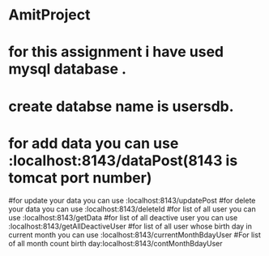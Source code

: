 # AmitProject
# for this assignment i have used mysql database .
# create databse name is usersdb.
# for add data you can use :localhost:8143/dataPost(8143 is tomcat port number)
#for update your data you can use :localhost:8143/updatePost
#for delete your data you can use :localhost:8143/deleteId
#for list of all user  you can use :localhost:8143/getData
#for list of all deactive user  you can use :localhost:8143/getAllDeactiveUser
#for list of all  user whose birth day in current month  you can use :localhost:8143/currentMonthBdayUser
#For list of all month count birth day:localhost:8143/contMonthBdayUser
